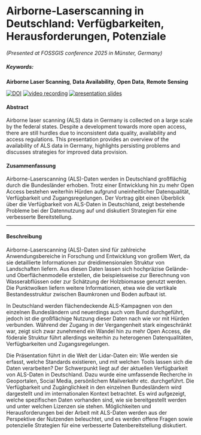
# Airborne-Laserscanning in Deutschland: Verfügbarkeiten, Herausforderungen, Potenziale

*(Presented at FOSSGIS conference 2025 in Münster, Germany)*

##### Keywords:
**Airborne Laser Scanning**, **Data Availability**, **Open Data**, **Remote Sensing**

[![DOI](https://zenodo.org/badge/913827732.svg)](https://doi.org/10.5281/zenodo.15124197) [![video recording](https://img.shields.io/badge/Video%20Recording-373b38?logo=youtube)](https://media.ccc.de/v/fossgis2025-58287-airborne-laserscanning-in-deutschland-verfugbarkeiten-herausforderungen-potenziale)  [![presentation slides](https://img.shields.io/badge/Presentation%20Slides-373b38?logo=revealdotjs&logoColor=white)](https://wiesehahn.github.io/presentation-fossgis25/presentation.html)


#### Abstract

Airborne laser scanning (ALS) data in Germany is collected on a large scale by the federal states. Despite a development towards more open access, there are still hurdles due to inconsistent data quality, availability and access regulations. This presentation provides an overview of the availability of ALS data in Germany, highlights persisting problems and discusses strategies for improved data provision.

#### Zusammenfassung

Airborne-Laserscanning (ALS)-Daten werden in Deutschland großflächig durch die Bundesländer erhoben. Trotz einer Entwicklung hin zu mehr Open Access bestehen weiterhin Hürden aufgrund uneinheitlicher Datenqualität, Verfügbarkeit und Zugangsregelungen. Der Vortrag gibt einen Überblick über die Verfügbarkeit von ALS-Daten in Deutschland, zeigt bestehende Probleme bei der Datennutzung auf und diskutiert Strategien für eine verbesserte Bereitstellung.

--- 

#### Beschreibung

Airborne-Laserscanning (ALS)-Daten sind für zahlreiche Anwendungsbereiche in Forschung und Entwicklung von großem Wert, da sie detaillierte Informationen zur dreidimensionalen Struktur von Landschaften liefern. Aus diesen Daten lassen sich hochpräzise Gelände- und Oberflächenmodelle erstellen, die beispielsweise zur Berechnung von Wasserabflüssen oder zur Schätzung der Holzbiomasse genutzt werden. Die Punktwolken liefern weitere Informationen, etwa wie die vertikale Bestandesstruktur zwischen Baumkronen und Boden aufbaut ist.

In Deutschland werden flächendeckende ALS-Kampagnen von den einzelnen Bundesländern und neuerdings auch vom Bund durchgeführt, jedoch ist die großflächige Nutzung dieser Daten nach wie vor mit Hürden verbunden. Während der Zugang in der Vergangenheit stark eingeschränkt war, zeigt sich zwar zunehmend ein Wandel hin zu mehr Open Access, die föderale Struktur führt allerdings weiterhin zu heterogenen Datenqualitäten, Verfügbarkeiten und Zugangsregelungen.

Die Präsentation führt in die Welt der Lidar-Daten ein: Wie werden sie erfasst, welche Standards existieren, und mit welchen Tools lassen sich die Daten verarbeiten? Der Schwerpunkt liegt auf der aktuellen Verfügbarkeit von ALS-Daten in Deutschland. Dazu wurde eine umfassende Recherche in Geoportalen, Social Media, persönlichem Mailverkehr etc. durchgeführt. Die Verfügbarkeit und Zugänglichkeit in den einzelnen Bundesländern wird dargestellt und im internationalen Kontext betrachtet. Es wird aufgezeigt, welche spezifischen Daten vorhanden sind, wie sie bereitgestellt werden und unter welchen Lizenzen sie stehen. Möglichkeiten und Herausforderungen bei der Arbeit mit ALS-Daten werden aus der Perspektive der Nutzenden beleuchtet, und es werden offene Fragen sowie potenzielle Strategien für eine verbesserte Datenbereitstellung diskutiert.